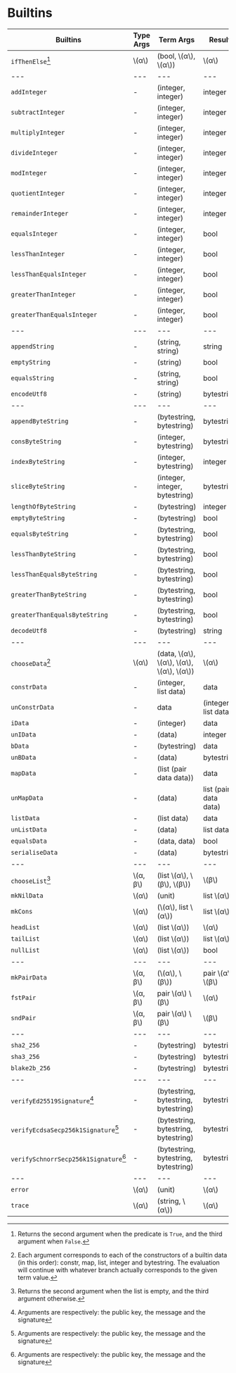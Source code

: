 # Builtins

| Builtins                              | Type Args  | Term Args                                           | Result                |
| ---                                   | ---        | ---                                                 | ---                   |
| `ifThenElse`[^1]                      | \\(α\\)    | (bool, \\(α\\), \\(α\\))                            | \\(α\\)               |
| ---                                   | ---        | ---                                                 | ---                   |
| `addInteger`                          | \-         | (integer, integer)                                  | integer               |
| `subtractInteger`                     | \-         | (integer, integer)                                  | integer               |
| `multiplyInteger`                     | \-         | (integer, integer)                                  | integer               |
| `divideInteger`                       | \-         | (integer, integer)                                  | integer               |
| `modInteger`                          | \-         | (integer, integer)                                  | integer               |
| `quotientInteger`                     | \-         | (integer, integer)                                  | integer               |
| `remainderInteger`                    | \-         | (integer, integer)                                  | integer               |
| `equalsInteger`                       | \-         | (integer, integer)                                  | bool                  |
| `lessThanInteger`                     | \-         | (integer, integer)                                  | bool                  |
| `lessThanEqualsInteger`               | \-         | (integer, integer)                                  | bool                  |
| `greaterThanInteger`                  | \-         | (integer, integer)                                  | bool                  |
| `greaterThanEqualsInteger`            | \-         | (integer, integer)                                  | bool                  |
| ---                                   | ---        | ---                                                 | ---                   |
| `appendString`                        | \-         | (string, string)                                    | string                |
| `emptyString`                         | \-         | (string)                                            | bool                  |
| `equalsString`                        | \-         | (string, string)                                    | bool                  |
| `encodeUtf8`                          | \-         | (string)                                            | bytestring            |
| ---                                   | ---        | ---                                                 | ---                   |
| `appendByteString`                    | \-         | (bytestring, bytestring)                            | bytestring            |
| `consByteString`                      | \-         | (integer, bytestring)                               | bytestring            |
| `indexByteString`                     | \-         | (integer, bytestring)                               | integer               |
| `sliceByteString`                     | \-         | (integer, integer, bytestring)                      | bytestring            |
| `lengthOfByteString`                  | \-         | (bytestring)                                        | integer               |
| `emptyByteString`                     | \-         | (bytestring)                                        | bool                  |
| `equalsByteString`                    | \-         | (bytestring, bytestring)                            | bool                  |
| `lessThanByteString`                  | \-         | (bytestring, bytestring)                            | bool                  |
| `lessThanEqualsByteString`            | \-         | (bytestring, bytestring)                            | bool                  |
| `greaterThanByteString`               | \-         | (bytestring, bytestring)                            | bool                  |
| `greaterThanEqualsByteString`         | \-         | (bytestring, bytestring)                            | bool                  |
| `decodeUtf8`                          | \-         | (bytestring)                                        | string                |
| ---                                   | ---        | ---                                                 | ---                   |
| `chooseData`[^2]                      | \\(α\\)    | (data, \\(α\\), \\(α\\), \\(α\\), \\(α\\), \\(α\\)) | \\(α\\)               |
| `constrData`                          | \-         | (integer, list data)                                | data                  |
| `unConstrData`                        | \-         | data                                                | (integer, list data)  |
| `iData`                               | \-         | (integer)                                           | data                  |
| `unIData`                             | \-         | (data)                                              | integer               |
| `bData`                               | \-         | (bytestring)                                        | data                  |
| `unBData`                             | \-         | (data)                                              | bytestring            |
| `mapData`                             | \-         | (list (pair data data))                             | data                  |
| `unMapData`                           | \-         | (data)                                              | list (pair data data) |
| `listData`                            | \-         | (list data)                                         | data                  |
| `unListData`                          | \-         | (data)                                              | list data             |
| `equalsData`                          | \-         | (data, data)                                        | bool                  |
| `serialiseData`                       | \-         | (data)                                              | bytestring            |
| ---                                   | ---        | ---                                                 | ---                   |
| `chooseList`[^3]                      | \\(α, β\\) | (list \\(α\\), \\(β\\), \\(β\\))                    | \\(β\\)               |
| `mkNilData`                           | \\(α\\)    | (unit)                                              | list \\(α\\)          |
| `mkCons`                              | \\(α\\)    | (\\(α\\), list \\(α\\))                             | list \\(α\\)          |
| `headList`                            | \\(α\\)    | (list \\(α\\))                                      | \\(α\\)               |
| `tailList`                            | \\(α\\)    | (list \\(α\\))                                      | list \\(α\\)          |
| `nullList`                            | \\(α\\)    | (list \\(α\\))                                      | bool                  |
| ---                                   | ---        | ---                                                 | ---                   |
| `mkPairData`                          | \\(α, β\\) | (\\(α\\), \\(β\\))                                  | pair \\(α\\) \\(β\\)  |
| `fstPair`                             | \\(α, β\\) | pair \\(α\\) \\(β\\)                                | \\(α\\)               |
| `sndPair`                             | \\(α, β\\) | pair \\(α\\) \\(β\\)                                | \\(β\\)               |
| ---                                   | ---        | ---                                                 | ---                   |
| `sha2_256`                            | \-         | (bytestring)                                        | bytestring            |
| `sha3_256`                            | \-         | (bytestring)                                        | bytestring            |
| `blake2b_256`                         | \-         | (bytestring)                                        | bytestring            |
| ---                                   | ---        | ---                                                 | ---                   |
| `verifyEd25519Signature`[^4]          | \-         | (bytestring, bytestring, bytestring)                | bytestring            |
| `verifyEcdsaSecp256k1Signature`[^4]   | \-         | (bytestring, bytestring, bytestring)                | bytestring            |
| `verifySchnorrSecp256k1Signature`[^4] | \-         | (bytestring, bytestring, bytestring)                | bytestring            |
| ---                                   | ---        | ---                                                 | ---                   |
| `error`                               | \\(α\\)    | (unit)                                              | \\(α\\)               |
| `trace`                               | \\(α\\)    | (string, \\(α\\))                                   | \\(α\\)               |

[^1]: Returns the second argument when the predicate is `True`, and the third argument when `False`.

[^2]: Each argument corresponds to each of the constructors of a builtin data (in this order): constr, map, list, integer and bytestring. The evaluation will continue with whatever branch actually corresponds to the given term value.

[^3]: Returns the second argument when the list is empty, and the third argument otherwise.

[^4]: Arguments are respectively: the public key, the message and the signature
